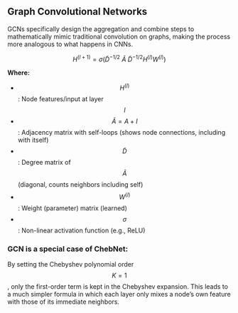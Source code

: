 ## Graph Convolutional Networks

GCNs specifically design the aggregation and combine steps to mathematically mimic traditional convolution on graphs, making the process more analogous to what happens in CNNs.

$$
H^{(l+1)} = \sigma\left( \tilde{D}^{-1/2}\ \tilde{A}\ \tilde{D}^{-1/2} H^{(l)} W^{(l)} \right)
$$

**Where:**

- $$H^{(l)}$$: Node features/input at layer $$l$$
- $$\tilde{A} = A + I$$: Adjacency matrix with self-loops (shows node connections, including with itself)
- $$\tilde{D}$$: Degree matrix of $$\tilde{A}$$ (diagonal, counts neighbors including self)
- $$W^{(l)}$$: Weight (parameter) matrix (learned)
- $$\sigma$$: Non-linear activation function (e.g., ReLU)

### GCN is a special case of ChebNet:

By setting the Chebyshev polynomial order $$K = 1$$, only the first-order term is kept in the Chebyshev expansion. This leads to a much simpler formula in which each layer only mixes a node’s own feature with those of its immediate neighbors.

